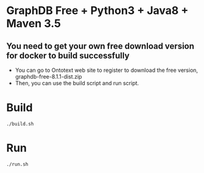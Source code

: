 # GraphDB Free + Python3 + Java8 + Maven 3.5


## You need to get your own free download version for docker to build successfully
- You can go to Ontotext web site to register to download the free version, graphdb-free-8.1.1-dist.zip
- Then, you can use the build script and run script.

# Build
```
./build.sh
```

# Run
```
./run.sh
```

